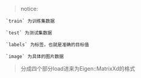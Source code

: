 > notice:

    `train` 为训练集数据

    `test` 为测试集数据
    
    `labels` 为标签，也就是准确的目标值
    
    `image` 为具体的图片数据

> 分成四个部分load进来为Eigen::MatrixXd的格式

